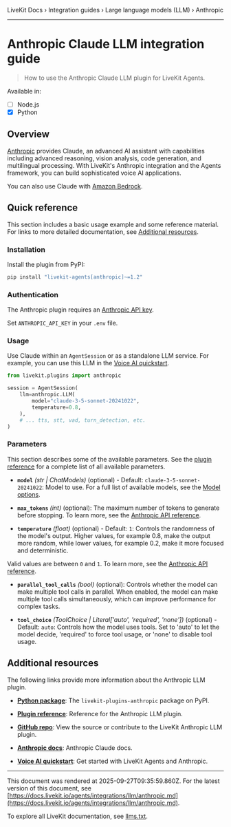 LiveKit Docs › Integration guides › Large language models (LLM) › Anthropic

---

# Anthropic Claude LLM integration guide

> How to use the Anthropic Claude LLM plugin for LiveKit Agents.

Available in:
- [ ] Node.js
- [x] Python

## Overview

[Anthropic](https://www.anthropic.com/claude) provides Claude, an advanced AI assistant with capabilities including advanced reasoning, vision analysis, code generation, and multilingual processing. With LiveKit's Anthropic integration and the Agents framework, you can build sophisticated voice AI applications.

You can also use Claude with [Amazon Bedrock](https://docs.livekit.io/agents/integrations/llm/aws.md).

## Quick reference

This section includes a basic usage example and some reference material. For links to more detailed documentation, see [Additional resources](#additional-resources).

### Installation

Install the plugin from PyPI:

```bash
pip install "livekit-agents[anthropic]~=1.2"

```

### Authentication

The Anthropic plugin requires an [Anthropic API key](https://console.anthropic.com/account/keys).

Set `ANTHROPIC_API_KEY` in your `.env` file.

### Usage

Use Claude within an `AgentSession` or as a standalone LLM service. For example, you can use this LLM in the [Voice AI quickstart](https://docs.livekit.io/agents/start/voice-ai.md).

```python
from livekit.plugins import anthropic

session = AgentSession(
    llm=anthropic.LLM(
        model="claude-3-5-sonnet-20241022",
        temperature=0.8,
    ),
    # ... tts, stt, vad, turn_detection, etc.
)

```

### Parameters

This section describes some of the available parameters. See the [plugin reference](https://docs.livekit.io/reference/python/v1/livekit/plugins/anthropic/index.html.md#livekit.plugins.anthropic.LLM) for a complete list of all available parameters.

- **`model`** _(str | ChatModels)_ (optional) - Default: `claude-3-5-sonnet-20241022`: Model to use. For a full list of available models, see the [Model options](https://docs.anthropic.com/en/docs/intro-to-claude#model-options).

- **`max_tokens`** _(int)_ (optional): The maximum number of tokens to generate before stopping. To learn more, see the [Anthropic API reference](https://docs.anthropic.com/en/api/messages#body-max-tokens).

- **`temperature`** _(float)_ (optional) - Default: `1`: Controls the randomness of the model's output. Higher values, for example 0.8, make the output more random, while lower values, for example 0.2, make it more focused and deterministic.

Valid values are between `0` and `1`. To learn more, see the [Anthropic API reference](https://docs.anthropic.com/en/api/messages#body-temperature).

- **`parallel_tool_calls`** _(bool)_ (optional): Controls whether the model can make multiple tool calls in parallel. When enabled, the model can make multiple tool calls simultaneously, which can improve performance for complex tasks.

- **`tool_choice`** _(ToolChoice | Literal['auto', 'required', 'none'])_ (optional) - Default: `auto`: Controls how the model uses tools. Set to 'auto' to let the model decide, 'required' to force tool usage, or 'none' to disable tool usage.

## Additional resources

The following links provide more information about the Anthropic LLM plugin.

- **[Python package](https://pypi.org/project/livekit-plugins-anthropic/)**: The `livekit-plugins-anthropic` package on PyPI.

- **[Plugin reference](https://docs.livekit.io/reference/python/v1/livekit/plugins/anthropic/index.html.md#livekit.plugins.anthropic.LLM)**: Reference for the Anthropic LLM plugin.

- **[GitHub repo](https://github.com/livekit/agents/tree/main/livekit-plugins/livekit-plugins-anthropic)**: View the source or contribute to the LiveKit Anthropic LLM plugin.

- **[Anthropic docs](https://docs.anthropic.com/en/docs/intro-to-claude)**: Anthropic Claude docs.

- **[Voice AI quickstart](https://docs.livekit.io/agents/start/voice-ai.md)**: Get started with LiveKit Agents and Anthropic.

---

This document was rendered at 2025-09-27T09:35:59.860Z.
For the latest version of this document, see [https://docs.livekit.io/agents/integrations/llm/anthropic.md](https://docs.livekit.io/agents/integrations/llm/anthropic.md).

To explore all LiveKit documentation, see [llms.txt](https://docs.livekit.io/llms.txt).
